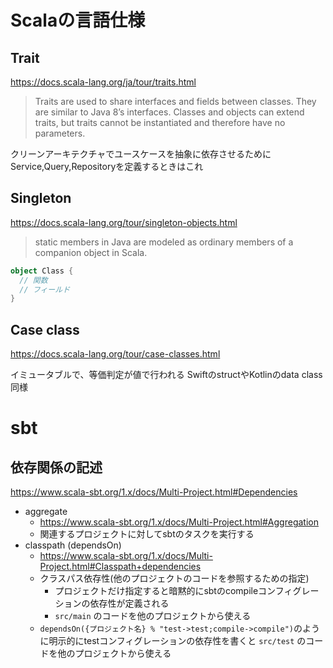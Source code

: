 
# Scalaの言語仕様

## Trait

https://docs.scala-lang.org/ja/tour/traits.html

> Traits are used to share interfaces and fields between classes. They are similar to Java 8’s interfaces. Classes and objects can extend traits, but traits cannot be instantiated and therefore have no parameters.

クリーンアーキテクチャでユースケースを抽象に依存させるためにService,Query,Repositoryを定義するときはこれ

## Singleton

https://docs.scala-lang.org/tour/singleton-objects.html

> static members in Java are modeled as ordinary members of a companion object in Scala.

```scala
object Class {
  // 関数
  // フィールド
}
```

## Case class 

https://docs.scala-lang.org/tour/case-classes.html

イミュータブルで、等価判定が値で行われる
SwiftのstructやKotlinのdata class同様

# sbt

## 依存関係の記述

https://www.scala-sbt.org/1.x/docs/Multi-Project.html#Dependencies

- aggregate
    - https://www.scala-sbt.org/1.x/docs/Multi-Project.html#Aggregation
    - 関連するプロジェクトに対してsbtのタスクを実行する
- classpath (dependsOn)
    - https://www.scala-sbt.org/1.x/docs/Multi-Project.html#Classpath+dependencies
    - クラスパス依存性(他のプロジェクトのコードを参照するための指定)
        - プロジェクトだけ指定すると暗黙的にsbtのcompileコンフィグレーションの依存性が定義される
        - `src/main` のコードを他のプロジェクトから使える
    - `dependsOn({プロジェクト名} % "test->test;compile->compile")`のように明示的にtestコンフィグレーションの依存性を書くと
      `src/test` のコードを他のプロジェクトから使える

